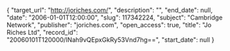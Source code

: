 {
  "target_url": "http://joriches.com/", 
  "description": "", 
  "end_date": null, 
  "date": "2006-01-01T12:00:00", 
  "slug": 117342224, 
  "subject": "Cambridge Network", 
  "publisher": "joriches.com", 
  "open_access": true, 
  "title": "Jo Riches Ltd", 
  "record_id": "20060101T120000/INah9vQEpxGkRy53Vnd7hg==", 
  "start_date": null
}

